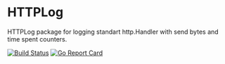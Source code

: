 # HTTPLog

HTTPLog package for logging standart http.Handler with send bytes and time spent counters.

[![Build Status](https://travis-ci.org/miolini/httplog.svg)](https://travis-ci.org/miolini/httplog) [![Go Report Card](http://goreportcard.com/badge/miolini/httplog)](http://goreportcard.com/report/miolini/httplog)
